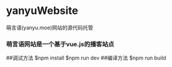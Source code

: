 # yanyuWebsite
萌言语(yanyu.moe)网站的源代码托管
### 萌言语网站是一个基于vue.js的播客站点
##调试方法
    $npm install
    $npm run dev
##编译方法
    $npm run build
